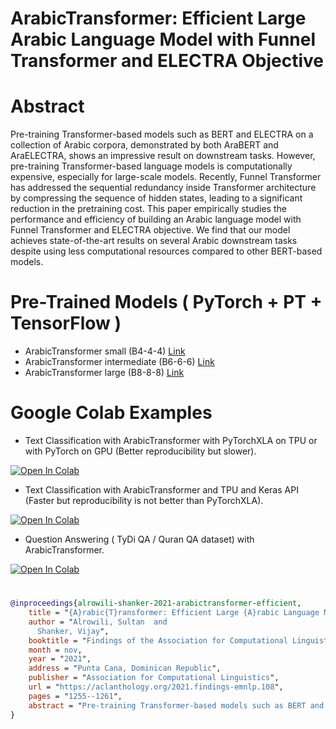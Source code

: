 # ArabicTransformer: Efficient Large Arabic Language Model with Funnel Transformer and ELECTRA Objective 

# Abstract

Pre-training Transformer-based models such
as BERT and ELECTRA on a collection
of Arabic corpora, demonstrated by both
AraBERT and AraELECTRA, shows an impressive
result on downstream tasks. However,
pre-training Transformer-based language
models is computationally expensive, especially
for large-scale models. Recently, Funnel
Transformer has addressed the sequential
redundancy inside Transformer architecture by
compressing the sequence of hidden states,
leading to a significant reduction in the pretraining
cost. This paper empirically studies
the performance and efficiency of building
an Arabic language model with Funnel Transformer
and ELECTRA objective. We find that
our model achieves state-of-the-art results on
several Arabic downstream tasks despite using
less computational resources compared to
other BERT-based models.

# Pre-Trained Models ( PyTorch + PT + TensorFlow )

- ArabicTransformer small (B4-4-4) [Link](https://huggingface.co/sultan/ArabicTransformer-small)
- ArabicTransformer intermediate (B6-6-6) [Link](https://huggingface.co/sultan/ArabicTransformer-intermediate)
- ArabicTransformer large (B8-8-8) [Link](https://huggingface.co/sultan/ArabicTransformer-large)

# Google Colab Examples
- Text Classification with ArabicTransformer with PyTorchXLA on TPU or with PyTorch on GPU (Better reproducibility but slower). 

[![Open In Colab][COLAB]](https://colab.research.google.com/github/salrowili/ArabicTransformer/blob/main/Examples/Text_Classification_with_ArabicTransformer_with_PyTorchXLA_on_TPU_or_with_PyTorch_on_GPU.ipynb) 
- Text Classification with ArabicTransformer and TPU and Keras API (Faster but reproducibility is not better than PyTorchXLA). 

[![Open In Colab][COLAB]](https://colab.research.google.com/github/salrowili/ArabicTransformer/blob/main/Examples/Text_Classification_with_ArabicTransformer_and_TPU_and_Keras_API.ipynb) 
- Question Answering ( TyDi QA / Quran QA dataset) with ArabicTransformer. 

[![Open In Colab][COLAB]](https://colab.research.google.com/github/salrowili/ArabicTransformer/blob/main/Examples/FineTuning_ArabicTransformers_on_TyDi_QA_and_Quran_QA_Dataset.ipynb) 
# 
```bibtex
@inproceedings{alrowili-shanker-2021-arabictransformer-efficient,
    title = "{A}rabic{T}ransformer: Efficient Large {A}rabic Language Model with Funnel Transformer and {ELECTRA} Objective",
    author = "Alrowili, Sultan  and
      Shanker, Vijay",
    booktitle = "Findings of the Association for Computational Linguistics: EMNLP 2021",
    month = nov,
    year = "2021",
    address = "Punta Cana, Dominican Republic",
    publisher = "Association for Computational Linguistics",
    url = "https://aclanthology.org/2021.findings-emnlp.108",
    pages = "1255--1261",
    abstract = "Pre-training Transformer-based models such as BERT and ELECTRA on a collection of Arabic corpora, demonstrated by both AraBERT and AraELECTRA, shows an impressive result on downstream tasks. However, pre-training Transformer-based language models is computationally expensive, especially for large-scale models. Recently, Funnel Transformer has addressed the sequential redundancy inside Transformer architecture by compressing the sequence of hidden states, leading to a significant reduction in the pre-training cost. This paper empirically studies the performance and efficiency of building an Arabic language model with Funnel Transformer and ELECTRA objective. We find that our model achieves state-of-the-art results on several Arabic downstream tasks despite using less computational resources compared to other BERT-based models.",
}
```

[COLAB]: https://colab.research.google.com/assets/colab-badge.svg
[HuggingFace]: https://huggingface.co/front/assets/huggingface_logo-noborder.svg
